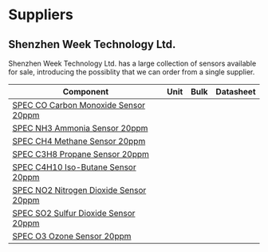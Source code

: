 # Suppliers

## Shenzhen Week Technology Ltd.

Shenzhen Week Technology Ltd. has a large collection of sensors available for sale, introducing the possiblity that we can order from a single supplier.

| Component             | Unit | Bulk | Datasheet |
| --------------------- | ----:| ----:| --------- |
| [SPEC CO Carbon Monoxide Sensor 20ppm]() | | |
| [SPEC NH3 Ammonia Sensor 20ppm]() | | |
| [SPEC CH4 Methane Sensor 20ppm]() | | |
| [SPEC C3H8 Propane Sensor 20ppm]() | | |
| [SPEC C4H10 Iso-Butane Sensor 20ppm]() | | |
| [SPEC NO2 Nitrogen Dioxide Sensor 20ppm](http://isweek.en.alibaba.com/product/60489710501-800582611/Nitrogen_Dioxide_Gas_Sensor_3SP_NO2_20C.html) | | |
| [SPEC SO2 Sulfur Dioxide Sensor 20ppm](http://isweek.en.alibaba.com/product/60507298453-800582611/Air_Quality_Monitoring_SO2_Sensor_20ppm.html) | | |
| [SPEC O3 Ozone Sensor 20ppm](http://isweek.en.alibaba.com/product/60489267519-800582611/Air_Quality_Monitoring_O3_Ozone_Sensor.html) | | |
